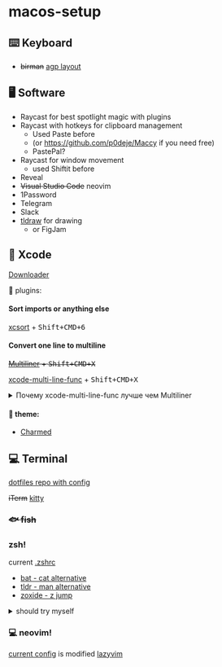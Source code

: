 # macos-setup

## ⌨️ Keyboard

- ~~birman~~ [agp layout](keyboard-agp.bundle)

## 🖥️ Software

- Raycast for best spotlight magic with plugins
- Raycast with hotkeys for clipboard management
  - Used Paste before
  - (or https://github.com/p0deje/Maccy if you need free)
  - PastePal?
- Raycast for window movement
  - used Shiftit before
- Reveal
- ~~Visual Studio Code~~ neovim
- 1Password
- Telegram
- Slack
- [tldraw](tldraw.com) for drawing
  - or FigJam

## 🔨 Xcode

[Downloader](https://github.com/vineetchoudhary/Downloader-for-Apple-Developers)

🔌 plugins:

#### Sort imports or anything else
[xcsort](https://apps.apple.com/ru/app/xcsort/id1153337296?l=en&mt=12) + <kbd>Shift+CMD+6</kbd>

#### Convert one line to multiline
~~[Multiliner](https://github.com/aheze/Multiliner) + <kbd>Shift+CMD+X</kbd>~~

[xcode-multi-line-func](https://github.com/angeria/xcode-multi-line-func) + <kbd>Shift+CMD+X</kbd>

<details><summary>Почему xcode-multi-line-func лучше чем Multiliner</summary>

```swift
// input 
CGRect(origin: .zero, size: CGSize(width: flagIconSize, height: flagIconSize))

// Multiliner result
CGRect(
  origin: .zero,
  size: CGSize(width: flagIconSize, // why?
  height: flagIconSize)
)

// xcode-multi-line-func result
CGRect(
  origin: .zero,
  size: CGSize(width: flagIconSize, height: flagIconSize) // what I wanted!
)
```

</details>


#### 🧮 theme: 
- [Charmed](https://github.com/CypherPoet/charmed-dark-xcode-theme)

## 💻 Terminal

[dotfiles repo with config](https://github.com/AgapovOne/dotfiles)

~~iTerm~~
[kitty](https://sw.kovidgoyal.net/kitty/quickstart/)

### ~~🐟 fish~~
### zsh!

current [.zshrc](https://github.com/AgapovOne/dotfiles/blob/main/dot_zshrc)

- [bat - cat alternative](https://github.com/sharkdp/bat)
- [tldr - man alternative](https://tldr.sh)
- [zoxide - z jump](https://github.com/ajeetdsouza/zoxide)

<details>
<summary>should try myself</summary>

- curl -> [httpie](https://github.com/httpie/httpie)?
- cat -> [bat](https://github.com/sharkdp/bat)?
- diff -> [delta](https://github.com/dandavison/delta)
- [jq](https://github.com/jqlang/jq)

inspiration: [habr article](https://habr.com/ru/company/redmadrobot/blog/538446/)

</details>

### 💻 neovim!

[current config](https://github.com/AgapovOne/lazyvim) is modified [lazyvim](https://www.lazyvim.org/)

